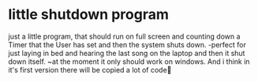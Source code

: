 # little shutdown program
just a little program, that should run on full screen and counting down a Timer that the User has set and then the system shuts down. -perfect for just laying in bed and hearing the last song on the laptop and then it shut down itself.
~at the moment it only should work on windows. And i think in it's first version there will be copied a lot of code🙈
